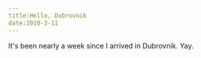 ```yaml
---
title:Hello, Dubrovnik
date:2010-3-11
---
```


It's been nearly a week since I arrived in Dubrovnik. Yay.

